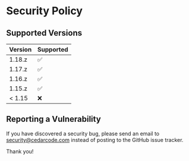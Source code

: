 # Security Policy

## Supported Versions

| Version | Supported          |
| ------- | ------------------ |
| 1.18.z   | :white_check_mark: |
| 1.17.z   | :white_check_mark: |
| 1.16.z   | :white_check_mark: |
| 1.15.z   | :white_check_mark: |
| < 1.15   | :x:                |

## Reporting a Vulnerability

If you have discovered a security bug, please send an email to security@cedarcode.com
instead of posting to the GitHub issue tracker.

Thank you!
